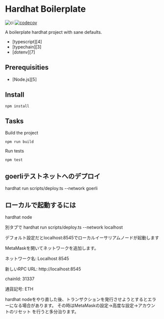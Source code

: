 # Hardhat Boilerplate

![ci](https://github.com/shapeshed/hardhat-boilerplate/workflows/Continuous%20Integration/badge.svg?branch=master)
[![codecov](https://codecov.io/gh/shapeshed/hardhat-boilerplate/branch/master/graph/badge.svg?token=FVXeaaBA3d)](https://codecov.io/gh/shapeshed/hardhat-boilerplate)

A boilerplate hardhat project with sane defaults.

- [typescript][4]
- [typechain][3]
- [dotenv][7]

## Prerequisities

- [Node.js][5]

## Install

    npm install

## Tasks

Build the project

    npm run build

Run tests

    npm test
    
## goerliテストネットへのデプロイ

hardhat run scripts/deploy.ts --network goerli

## ローカルで起動するには

hardhat node

別タブで hardhat run scripts/deploy.ts --network localhost

デフォルト設定だとlocalhost:8545でローカルイーサリアムノードが起動します

MetaMaskを開いてネットワークを追加します。

ネットワーク名: Localhost 8545

新しいRPC URL: http://localhost:8545

chainId: 31337

通貨記号: ETH

hardhat nodeをやり直した後、トランザクションを発行させようとするとエラーになる場合があります。
その時はMetaMaskの設定->高度な設定->アカウントのリセット を行うと多分治ります。
